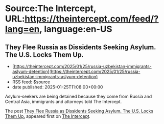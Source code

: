 # Source:The Intercept, URL:https://theintercept.com/feed/?lang=en, language:en-US

## They Flee Russia as Dissidents Seeking Asylum. The U.S. Locks Them Up.
 - [https://theintercept.com/2025/01/25/russia-uzbekistan-immigrants-aslyum-detention](https://theintercept.com/2025/01/25/russia-uzbekistan-immigrants-aslyum-detention)
 - RSS feed: $source
 - date published: 2025-01-25T11:08:00+00:00

<p>Asylum-seekers are being detained because they come from Russia and Central Asia, immigrants and attorneys told The Intercept.</p>
<p>The post <a href="https://theintercept.com/2025/01/25/russia-uzbekistan-immigrants-aslyum-detention/">They Flee Russia as Dissidents Seeking Asylum. The U.S. Locks Them Up.</a> appeared first on <a href="https://theintercept.com">The Intercept</a>.</p>

